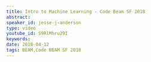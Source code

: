 ```yaml
---
title: Intro to Machine Learning - Code Beam SF 2018
abstract: 
speaker_id: jesse-j-anderson
type: video
youtube_id: S9RlMhru29I
keywords: 
date: 2018-04-12
tags: BEAM,Code BEAM SF 2018
---
```


